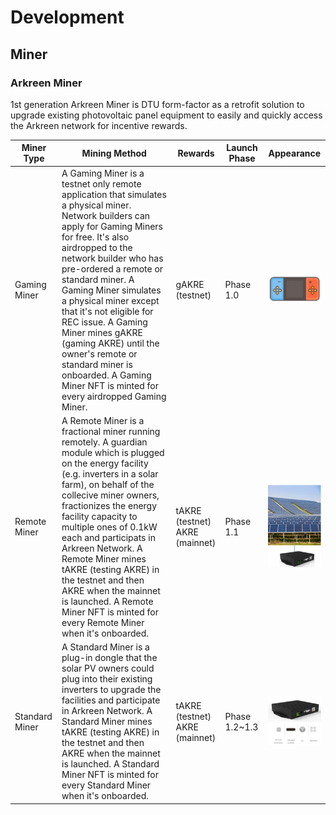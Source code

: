 # Development

## Miner

### Arkreen Miner

1st generation Arkreen Miner is DTU form-factor as a retrofit solution to upgrade existing photovoltaic panel equipment to easily and quickly access the Arkreen network for incentive rewards.

| Miner Type     | Mining Method                                                                                                                                                                                                                                                                                                                                                                                                                                                                                    | Rewards                                  | Launch Phase   | Appearance                                  |
| -------------- | ------------------------------------------------------------------------------------------------------------------------------------------------------------------------------------------------------------------------------------------------------------------------------------------------------------------------------------------------------------------------------------------------------------------------------------------------------------------------------------------------ | ---------------------------------------- | -------------- | ------------------------------------------- |
| Gaming Miner   | A Gaming Miner is a testnet only remote application that simulates a physical miner. Network builders can apply for Gaming Miners for free. It's also airdropped to the network builder who has pre-ordered a remote or standard miner. A Gaming Miner simulates a physical miner except that it's not eligible for REC issue. A Gaming Miner mines gAKRE (gaming AKRE) until the owner's remote or standard miner is onboarded. A Gaming Miner NFT is minted for every airdropped Gaming Miner. | gAKRE (testnet)                          | Phase 1.0      | ![](<../.gitbook/assets/image (3).png>)     |
| Remote Miner   | A Remote Miner is a fractional miner running remotely. A guardian module which is plugged on the energy facility (e.g. inverters in a solar farm), on behalf of the collecive miner owners, fractionizes the energy facility capacity to multiple ones of 0.1kW each and participats in Arkreen Network. A Remote Miner mines tAKRE (testing AKRE) in the testnet and then AKRE when the mainnet is launched. A Remote Miner NFT is minted for every Remote Miner when it's onboarded.           | <p>tAKRE (testnet)<br>AKRE (mainnet)</p> | Phase 1.1      | ![](<../.gitbook/assets/image (2).png>)     |
| Standard Miner | A Standard Miner is a plug-in dongle that the solar PV owners could plug into their existing inverters to upgrade the facilities and participate in Arkreen Network. A Standard Miner mines tAKRE (testing AKRE) in the testnet and then AKRE when the mainnet is launched. A Standard Miner NFT is minted for every Standard Miner when it's onboarded.                                                                                                                                         | <p>tAKRE (testnet)<br>AKRE (mainnet)</p> | Phase 1.2\~1.3 | ![](<../.gitbook/assets/image (1) (1).png>) |
